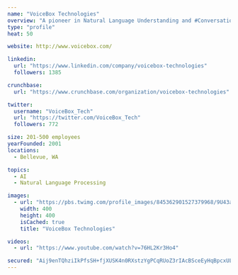 ```yaml
---
name: "VoiceBox Technologies"
overview: "A pioneer in Natural Language Understanding and #ConversationalAI with roots in #connectedcars, now extending our experience to #IoT #virtualshopping #NLU #AI"
type: "profile"
heat: 50

website: http://www.voicebox.com/

linkedin:
  url: "https://www.linkedin.com/company/voicebox-technologies"
  followers: 1385

crunchbase:
  url: "https://www.crunchbase.com/organization/voicebox-technologies"

twitter:
  username: "VoiceBox_Tech"
  url: "https://twitter.com/VoiceBox_Tech"
  followers: 772

size: 201-500 employees
yearFounded: 2001
locations:
  - Bellevue, WA

topics:
  - AI
  - Natural Language Processing

images:
  - url: "https://pbs.twimg.com/profile_images/845362901527379968/9U43aLaV_400x400.jpg"
    width: 400
    height: 400
    isCached: true
    title: "VoiceBox Technologies"

videos:
  - url: "https://www.youtube.com/watch?v=76HL2Kr3Ho4"

secured: "Aij9enTQhziIkPfsSH+fjXUSK4n0RXstzYgPCqRUoZ3rIAcBSceEyHqBpcxULWUewVuNN+W92bdJ0AhEVeGbHkl7mQaSXncTShXg2ulI5aPa8KxdpufDcYGZT6uOXDvzMgVCEAS5oV1EuzcZwvReyl6WzGnnqKwG0jeO9sXHw45++B/p5NlFlSsWQcWLW/rqaDSNSkgDIOwjY2l1/I41tuiVtkJ1Kt3Wt7YTzI2+GdM5EcrY8FPGYQnrJG3zQ2M+eAPkQaM/EpftrYeLPVHOwflZ4DLVlMMh9ESyyz2uTtis8RAwpuPa7gEsp3Tp3cLVonF4KwehqNFyFoCi/JPGv2TSQ+uRbMk0R/VdtTvlun34y1wV1Q5k+7Su42u50vm1JoEtUnU/LyPcFCaJ+64njg==;UiShEbM0DcT3jr7ZX7ILgA=="
---
```


